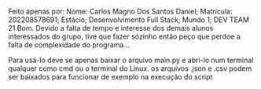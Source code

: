 Feito apenas por: 
Nome: Carlos Magno Dos Santos Daniel; Matrícula: 202208578691; Estácio; Desenvolvimento Full Stack; Mundo 1; DEV TEAM 21
Bom. Devido a falta de tempo e interesse dos demais alunos interessados do grupo, tive que fazer sózinho
então peço que perdoe a falta de complexidade do programa...

Para usá-lo deve se apenas baixar o arquivo main.py e abri-lo num terminal qualquer como cmd ou o terminal do Linux.
os arquivos .json e .csv podem ser baixados para funcionar de exemplo na execução do script
